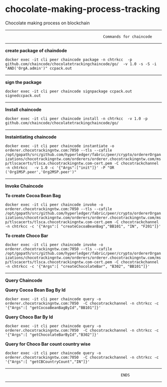 # chocolate-making-process-tracking
Chocolate making process on blockchain

-------------------------------------------------------------------------------------------------------------------------
                                                Commands for chaincode
-------------------------------------------------------------------------------------------------------------------------

**create package of chaindode**

`docker exec -it cli peer chaincode package -n chtrkcc  -p github.com/chaincode/chocolatetrackingchaincode/go/  -v 1.0 -s -S -i "AND('OrgA.admin')" ccpack.out`

-------------------------------------------------------------------------------------------------------------------------

**sign the package**

`docker exec -it cli peer chaincode signpackage ccpack.out signedccpack.out`

-------------------------------------------------------------------------------------------------------------------------

**Install chaincode**

`docker exec -it cli peer chaincode install -n chtrkcc  -v 1.0 -p github.com/chaincode/chocolatetrackingchaincode/go/`

-------------------------------------------------------------------------------------------------------------------------

**Instaintiating chaincode**

`docker exec -it cli peer chaincode instantiate -o orderer.chocotrackingntw.com:7050 --tls --cafile /opt/gopath/src/github.com/hyperledger/fabric/peer/crypto/ordererOrganizations/chocotrackingntw.com/orderers/orderer.chocotrackingntw.com/msp/tlscacerts/tlsca.chocotrackingntw.com-cert.pem -C chocotrackchannel -n chtrkcc   -v 1.0 -c '{"Args":["init"]}' -P "OR ('Org1MSP.peer','Org2MSP.peer')"`

-------------------------------------------------------------------------------------------------------------------------

**Invoke Chaincode**

**To create Cocoa Bean Bag**

`docker exec -it cli peer chaincode invoke -o orderer.chocotrackingntw.com:7050 --tls --cafile /opt/gopath/src/github.com/hyperledger/fabric/peer/crypto/ordererOrganizations/chocotrackingntw.com/orderers/orderer.chocotrackingntw.com/msp/tlscacerts/tlsca.chocotrackingntw.com-cert.pem -C chocotrackchannel -n chtrkcc -c '{"Args":[ "createCocoaBeanBag","BB101", "IN", "F201"]}'`

**To create Choco Bar**

`docker exec -it cli peer chaincode invoke -o orderer.chocotrackingntw.com:7050 --tls --cafile /opt/gopath/src/github.com/hyperledger/fabric/peer/crypto/ordererOrganizations/chocotrackingntw.com/orderers/orderer.chocotrackingntw.com/msp/tlscacerts/tlsca.chocotrackingntw.com-cert.pem -C chocotrackchannel -n chtrkcc -c '{"Args":[ "createChocolateBar", "B302", "BB101"]}'`

-------------------------------------------------------------------------------------------------------------------------

**Query Chaincode**

**Query Cocoa Bean Bag By Id**

`docker exec -it cli peer chaincode query -o orderer.chocotrackingntw.com:7050  -C chocotrackchannel -n chtrkcc -c '{"Args":[ "getCocoaBeanBagById","BB101"]}'`

**Query Choco Bar By Id**

`docker exec -it cli peer chaincode query -o orderer.chocotrackingntw.com:7050  -C chocotrackchannel -n chtrkcc -c '{"Args":[ "getChocolateBarById","B302"]}'`

**Query for Choco Bar count country wise**

`docker exec -it cli peer chaincode query -o orderer.chocotrackingntw.com:7050  -C chocotrackchannel -n chtrkcc -c '{"Args":[ "getCBCountryCount","IN"]}'`

-------------------------------------------------------------------------------------------------------------------------
                                                        ENDS
-------------------------------------------------------------------------------------------------------------------------

